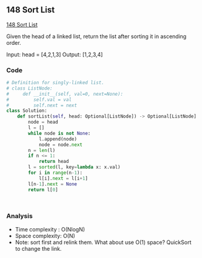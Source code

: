 ## 148 Sort List
[148 Sort List](https://leetcode.com/problems/sort-list)

Given the head of a linked list, return the list after sorting it in ascending order.

Input: head = [4,2,1,3]
Output: [1,2,3,4]

### Code
```python
# Definition for singly-linked list.
# class ListNode:
#     def __init__(self, val=0, next=None):
#         self.val = val
#         self.next = next
class Solution:
    def sortList(self, head: Optional[ListNode]) -> Optional[ListNode]:
        node = head
        l = []
        while node is not None:
            l.append(node)
            node = node.next
        n = len(l)
        if n <= 1:
            return head
        l = sorted(l, key=lambda x: x.val)
        for i in range(n-1):
            l[i].next = l[i+1]
        l[n-1].next = None
        return l[0]

        
```
### Analysis
- Time complexity : O(NlogN)
- Space complexity: O(N)
- Note: sort first and relink them. What about use O(1) space? QuickSort to change the link.
